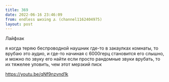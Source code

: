 ```yaml
---
title: 369
date: 2022-06-16 23:46:09
from: endless шизing ⍼ (channel1162404975)
layout: post
---
```


Лайфхак

я когда теряю беспроводной наушник где-то в закаулках комнаты, то врубаю это аудио, и где-то начиная с 6000герц становится его слышно, и можно по звуку его найти
если просто рандомные звуки врубать, то их тяжелее уловить, чем этот мерзкий писк

<https://youtu.be/qNf9nzvnd1k>

